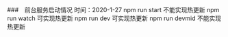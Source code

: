 ###　前台服务启动情况
时间：2020-1-27
npm run start 不能实现热更新
npm run watch 可实现热更新
npm run dev 可实现热更新
npm run devmid 不能实现热更新
